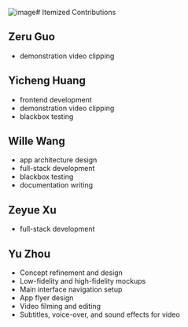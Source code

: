 ![image](https://github.com/user-attachments/assets/54feb515-8dd4-4d85-b3ae-cb7456fc3cfd)# Itemized Contributions

## Zeru Guo

- demonstration video clipping

## Yicheng Huang

- frontend development
- demonstration video clipping
- blackbox testing

## Wille Wang

- app architecture design
- full-stack development
- blackbox testing
- documentation writing

## Zeyue Xu

- full-stack development

## Yu Zhou

- Concept refinement and design
- Low-fidelity and high-fidelity mockups
- Main interface navigation setup
- App flyer design
- Video filming and editing
- Subtitles, voice-over, and sound effects for video
